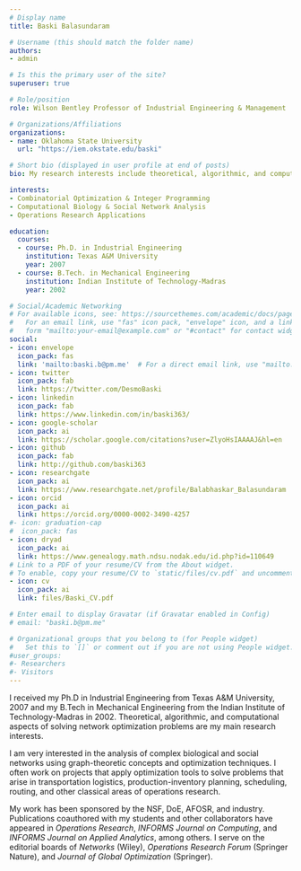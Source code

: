 ```yaml
---
# Display name
title: Baski Balasundaram

# Username (this should match the folder name)
authors:
- admin

# Is this the primary user of the site?
superuser: true

# Role/position
role: Wilson Bentley Professor of Industrial Engineering & Management

# Organizations/Affiliations
organizations:
- name: Oklahoma State University
  url: "https://iem.okstate.edu/baski"

# Short bio (displayed in user profile at end of posts)
bio: My research interests include theoretical, algorithmic, and computational aspects of solving network optimization problems.

interests:
- Combinatorial Optimization & Integer Programming
- Computational Biology & Social Network Analysis
- Operations Research Applications

education:
  courses:
  - course: Ph.D. in Industrial Engineering
    institution: Texas A&M University
    year: 2007
  - course: B.Tech. in Mechanical Engineering
    institution: Indian Institute of Technology-Madras
    year: 2002

# Social/Academic Networking
# For available icons, see: https://sourcethemes.com/academic/docs/page-builder/#icons
#   For an email link, use "fas" icon pack, "envelope" icon, and a link in the
#   form "mailto:your-email@example.com" or "#contact" for contact widget.
social:
- icon: envelope
  icon_pack: fas
  link: 'mailto:baski.b@pm.me'  # For a direct email link, use "mailto:test@example.org".
- icon: twitter
  icon_pack: fab
  link: https://twitter.com/DesmoBaski
- icon: linkedin
  icon_pack: fab
  link: https://www.linkedin.com/in/baski363/
- icon: google-scholar
  icon_pack: ai
  link: https://scholar.google.com/citations?user=ZlyoHsIAAAAJ&hl=en
- icon: github
  icon_pack: fab
  link: http://github.com/baski363
- icon: researchgate
  icon_pack: ai
  link: https://www.researchgate.net/profile/Balabhaskar_Balasundaram
- icon: orcid
  icon_pack: ai
  link: https://orcid.org/0000-0002-3490-4257
#- icon: graduation-cap
#  icon_pack: fas
- icon: dryad
  icon_pack: ai
  link: https://www.genealogy.math.ndsu.nodak.edu/id.php?id=110649
# Link to a PDF of your resume/CV from the About widget.
# To enable, copy your resume/CV to `static/files/cv.pdf` and uncomment the lines below.
- icon: cv
  icon_pack: ai
  link: files/Baski_CV.pdf

# Enter email to display Gravatar (if Gravatar enabled in Config)
# email: "baski.b@pm.me"

# Organizational groups that you belong to (for People widget)
#   Set this to `[]` or comment out if you are not using People widget.
#user_groups:
#- Researchers
#- Visitors
---
```


I received my Ph.D in Industrial Engineering from Texas A&M University, 2007 and my B.Tech in Mechanical Engineering from the Indian Institute of Technology-Madras in 2002. Theoretical, algorithmic, and computational aspects of solving network optimization problems are my main research interests.

I am very interested in the analysis of complex biological and social networks using graph-theoretic concepts and optimization techniques. I often work on projects that apply optimization tools to solve problems that arise in transportation logistics, production-inventory planning, scheduling, routing, and other classical areas of operations research.

My work has been sponsored by the NSF, DoE, AFOSR, and industry. Publications coauthored with my students and other collaborators have appeared in _Operations Research_, _INFORMS Journal on Computing_, and _INFORMS Journal on Applied Analytics_, among others. I serve on the editorial boards of _Networks_ (Wiley), _Operations Research Forum_ (Springer Nature), and _Journal of Global Optimization_ (Springer).
